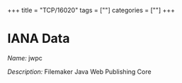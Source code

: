 +++
title = "TCP/16020"
tags = [""]
categories = [""]
+++

# IANA Data

_Name:_ jwpc

_Description:_ Filemaker Java Web Publishing Core

